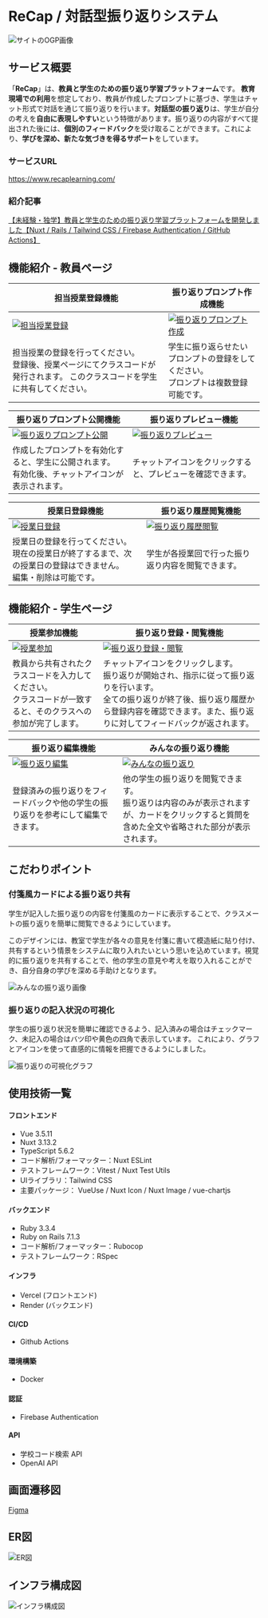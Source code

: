 # ReCap / 対話型振り返りシステム

![サイトのOGP画像](https://qiita-image-store.s3.ap-northeast-1.amazonaws.com/0/3954066/f7cc3e51-6797-703b-3150-e488300922fc.png)

## サービス概要

「**ReCap**」は、**教員と学生のための振り返り学習プラットフォーム**です。
**教育現場での利用**を想定しており、教員が作成したプロンプトに基づき、学生はチャット形式で対話を通じて振り返りを行います。**対話型の振り返り**は、学生が自分の考えを**自由に表現しやすい**という特徴があります。振り返りの内容がすべて提出された後には、**個別のフィードバック**を受け取ることができます。これにより、**学びを深め、新たな気づきを得るサポート**をしています。

### サービスURL

https://www.recaplearning.com/

### 紹介記事

[【未経験・独学】教員と学生のための振り返り学習プラットフォームを開発しました【Nuxt / Rails / Tailwind CSS / Firebase Authentication / GitHub Actions】](https://qiita.com/kaseispace/items/e0c6c39baaebfbfc5de8)

## 機能紹介 - 教員ページ

<table>
  <thead>
    <tr>
      <th>担当授業登録機能</th>
      <th>振り返りプロンプト作成機能</th>
    </tr>
  </thead>
  <tr>
    <td>
      <a href="https://gyazo.com/80f2525f4fe27ef8d31f9ff628aba7f5">
        <img
          src="https://i.gyazo.com/80f2525f4fe27ef8d31f9ff628aba7f5.gif"
          alt="担当授業登録"
          >
      </a>
    </td>
    <td>
      <a href="https://i.gyazo.com/9dec2b62bf8726765dce9c1e0f91f5c9">
        <img
          src="https://i.gyazo.com/9dec2b62bf8726765dce9c1e0f91f5c9.gif"
          alt="振り返りプロンプト作成"
          >
      </a>
    </td>
  </tr>
  <tr>
    <td>
      担当授業の登録を行ってください。<br>
      登録後、授業ページにてクラスコードが発行されます。
      このクラスコードを学生に共有してください。
    </td>
    <td>
      学生に振り返らせたいプロンプトの登録をしてください。<br>
      プロンプトは複数登録可能です。<br>
    </td>
  </tr>
</table>

<table>
  <thead>
    <tr>
      <th>振り返りプロンプト公開機能</th>
      <th>振り返りプレビュー機能</th>
    </tr>
  </thead>
  <tr>
    <td>
      <a href="https://i.gyazo.com/89ce35dda119affa9f47f1166d45ee57">
        <img
          src="https://i.gyazo.com/89ce35dda119affa9f47f1166d45ee57.gif"
          alt="振り返りプロンプト公開"
          >
      </a>
    </td>
    <td>
      <a href="https://i.gyazo.com/4fc5ab745b23155d5a8f06c2ae126d0e">
        <img
          src="https://i.gyazo.com/4fc5ab745b23155d5a8f06c2ae126d0e.gif"
          alt="振り返りプレビュー"
          >
      </a>
    </td>
  </tr>
  <tr>
    <td>
      作成したプロンプトを有効化すると、学生に公開されます。<br>
      有効化後、チャットアイコンが表示されます。
    </td>
    <td>
      チャットアイコンをクリックすると、プレビューを確認できます。
    </td>
  </tr>
</table>

<table>
  <thead>
    <tr>
      <th>授業日登録機能</th>
      <th>振り返り履歴閲覧機能</th>
    </tr>
  </thead>
  <tr>
    <td>
      <a href="https://i.gyazo.com/90cd859f1729b76d68fda30a8c2dba97">
        <img
          src="https://i.gyazo.com/90cd859f1729b76d68fda30a8c2dba97.gif"
          alt="授業日登録"
          >
      </a>
    </td>
    <td>
      <a href="https://i.gyazo.com/4f86fb249112f366f68fb4e30ede5139">
        <img
          src="https://i.gyazo.com/4f86fb249112f366f68fb4e30ede5139.gif"
          alt="振り返り履歴閲覧"
          >
      </a>
    </td>
  </tr>
  <tr>
    <td>
      授業日の登録を行ってください。<br>
      現在の授業日が終了するまで、次の授業日の登録はできません。<br>
      編集・削除は可能です。
    </td>
    <td>
      学生が各授業回で行った振り返り内容を閲覧できます。
    </td>
  </tr>
</table>

## 機能紹介 - 学生ページ

<table>
  <thead>
    <tr>
      <th>授業参加機能</th>
      <th>振り返り登録・閲覧機能</th>
    </tr>
  </thead>
  <tr>
    <td>
      <a href="https://i.gyazo.com/2fdb29891a62b79dcc1627a904e9639a">
        <img
          src="https://i.gyazo.com/2fdb29891a62b79dcc1627a904e9639a.gif"
          alt="授業参加"
          >
      </a>
    </td>
    <td>
      <a href="https://i.gyazo.com/d71c7269d5ba9dfced1ce16e1d553dcf">
        <img
          src="https://i.gyazo.com/d71c7269d5ba9dfced1ce16e1d553dcf.gif"
          alt="振り返り登録・閲覧"
          >
      </a>
    </td>
  </tr>
  <tr>
    <td>
      教員から共有されたクラスコードを入力してください。<br>
      クラスコードが一致すると、そのクラスへの参加が完了します。
    </td>
    <td>
      チャットアイコンをクリックします。<br>
      振り返りが開始され、指示に従って振り返りを行います。<br>
      全ての振り返りが終了後、振り返り履歴から登録内容を確認できます。また、振り返りに対してフィードバックが返されます。
    </td>
  </tr>
</table>

<table>
  <thead>
    <tr>
      <th>振り返り編集機能</th>
      <th>みんなの振り返り機能</th>
    </tr>
  </thead>
  <tr>
    <td>
      <a href="https://i.gyazo.com/a47f288c60a66c368c15f39bc8cc1ddd">
        <img
          src="https://i.gyazo.com/a47f288c60a66c368c15f39bc8cc1ddd.gif"
          alt="振り返り編集"
          >
      </a>
    </td>
    <td>
      <a href="https://i.gyazo.com/6019a5f19b0446d216c3a3fdb3518f86">
        <img
          src="https://i.gyazo.com/6019a5f19b0446d216c3a3fdb3518f86.gif"
          alt="みんなの振り返り"
          >
      </a>
    </td>
  </tr>
  <tr>
    <td>
      登録済みの振り返りをフィードバックや他の学生の振り返りを参考にして編集できます。
    </td>
    <td>
      他の学生の振り返りを閲覧できます。<br>
      振り返りは内容のみが表示されますが、カードをクリックすると質問を含めた全文や省略された部分が表示されます。
    </td>
  </tr>
</table>

## こだわりポイント

### 付箋風カードによる振り返り共有

学生が記入した振り返りの内容を付箋風のカードに表示することで、クラスメートの振り返りを簡単に閲覧できるようにしています。

このデザインには、教室で学生が各々の意見を付箋に書いて模造紙に貼り付け、共有するという情景をシステムに取り入れたいという思いを込めています。視覚的に振り返りを共有することで、他の学生の意見や考えを取り入れることができ、自分自身の学びを深める手助けとなります。

![みんなの振り返り画像](https://qiita-image-store.s3.ap-northeast-1.amazonaws.com/0/3954066/636cebf7-5527-dff8-6982-cff5b8a72fa3.png)

### 振り返りの記入状況の可視化

学生の振り返り状況を簡単に確認できるよう、記入済みの場合はチェックマーク、未記入の場合はバツ印や黄色の四角で表示しています。
これにより、グラフとアイコンを使って直感的に情報を把握できるようにしました。

![振り返りの可視化グラフ](https://qiita-image-store.s3.ap-northeast-1.amazonaws.com/0/3954066/161c6f51-fdc9-4bb3-270b-17ba8efe855e.png)

## 使用技術一覧

#### フロントエンド

- Vue 3.5.11
- Nuxt 3.13.2
- TypeScript 5.6.2
- コード解析/フォーマッター：Nuxt ESLint
- テストフレームワーク：Vitest / Nuxt Test Utils
- UIライブラリ：Tailwind CSS
- 主要パッケージ： VueUse / Nuxt Icon / Nuxt Image / vue-chartjs

#### バックエンド

- Ruby 3.3.4
- Ruby on Rails 7.1.3
- コード解析/フォーマッター：Rubocop
- テストフレームワーク：RSpec

#### インフラ

- Vercel (フロントエンド)
- Render (バックエンド)

#### CI/CD

- Github Actions

#### 環境構築

- Docker

#### 認証

- Firebase Authentication

#### API

- 学校コード検索 API
- OpenAI API

## 画面遷移図

[Figma](https://www.figma.com/design/KDvVsfNRQkM56ZxVIV5VEr/ReCap-Design?node-id=189-2679&t=2H5lpZcVIpUr7ieO-1)

## ER図
![ER図](https://qiita-image-store.s3.ap-northeast-1.amazonaws.com/0/3954066/79290dda-a513-2b33-5694-1b5e00b33120.png)

## インフラ構成図
![インフラ構成図](https://qiita-image-store.s3.ap-northeast-1.amazonaws.com/0/3954066/9a0aa7c3-ee96-8b68-9236-974bcf222673.png)

